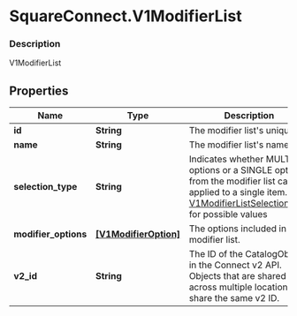 # SquareConnect.V1ModifierList

### Description

V1ModifierList

## Properties
Name | Type | Description | Notes
------------ | ------------- | ------------- | -------------
**id** | **String** | The modifier list&#39;s unique ID. | [optional] 
**name** | **String** | The modifier list&#39;s name. | [optional] 
**selection_type** | **String** | Indicates whether MULTIPLE options or a SINGLE option from the modifier list can be applied to a single item. See [V1ModifierListSelectionType](#type-v1modifierlistselectiontype) for possible values | [optional] 
**modifier_options** | [**[V1ModifierOption]**](V1ModifierOption.md) | The options included in the modifier list. | [optional] 
**v2_id** | **String** | The ID of the CatalogObject in the Connect v2 API. Objects that are shared across multiple locations share the same v2 ID. | [optional] 


